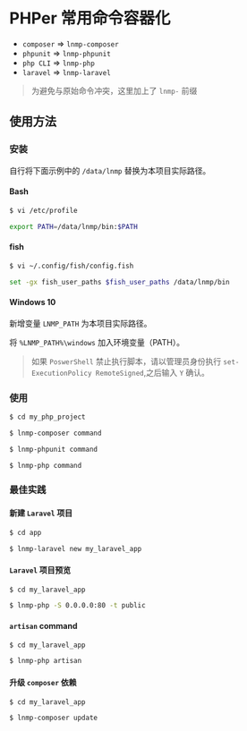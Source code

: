 # PHPer 常用命令容器化

* `composer` => `lnmp-composer`
* `phpunit`  => `lnmp-phpunit`
* `php CLI`  => `lnmp-php`
* `laravel`  => `lnmp-laravel`

> 为避免与原始命令冲突，这里加上了 `lnmp-` 前缀

## 使用方法

### 安装

自行将下面示例中的 `/data/lnmp` 替换为本项目实际路径。

#### Bash

```bash
$ vi /etc/profile

export PATH=/data/lnmp/bin:$PATH
```

#### fish

```bash
$ vi ~/.config/fish/config.fish

set -gx fish_user_paths $fish_user_paths /data/lnmp/bin
```

#### Windows 10

新增变量 `LNMP_PATH` 为本项目实际路径。

将 `%LNMP_PATH%\windows` 加入环境变量（PATH）。

> 如果 `PoswerShell` 禁止执行脚本，请以管理员身份执行 `set-ExecutionPolicy RemoteSigned`,之后输入 `Y` 确认。

### 使用

```bash
$ cd my_php_project

$ lnmp-composer command

$ lnmp-phpunit command

$ lnmp-php command
```

### 最佳实践

#### 新建 `Laravel` 项目

```bash
$ cd app

$ lnmp-laravel new my_laravel_app
```

#### `Laravel` 项目预览

```bash
$ cd my_laravel_app

$ lnmp-php -S 0.0.0.0:80 -t public
```

#### `artisan` command

```bash
$ cd my_laravel_app

$ lnmp-php artisan
```

#### 升级 `composer` 依赖

```bash
$ cd my_laravel_app

$ lnmp-composer update
```
